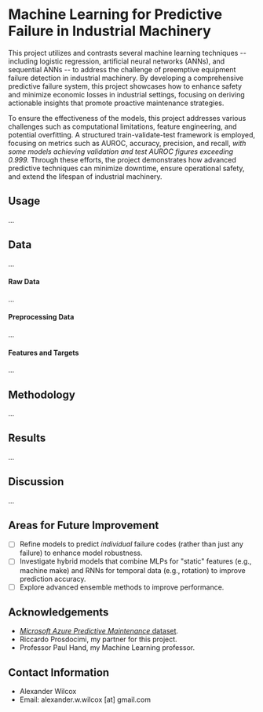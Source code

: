 # Machine Learning for Predictive Failure in Industrial Machinery 

This project utilizes and contrasts several machine learning techniques -- including logistic regression, artificial neural networks (ANNs), and sequential ANNs -- to address the challenge of preemptive equipment failure detection in industrial machinery. By developing a comprehensive predictive failure system, this project showcases how to enhance safety and minimize economic losses in industrial settings, focusing on deriving actionable insights that promote proactive maintenance strategies.

To ensure the effectiveness of the models, this project addresses various challenges such as computational limitations, feature engineering, and potential overfitting. A structured train-validate-test framework is employed, focusing on metrics such as AUROC, accuracy, precision, and recall, _with some models achieving validation and test AUROC figures exceeding 0.999._ Through these efforts, the project demonstrates how advanced predictive techniques can minimize downtime, ensure operational safety, and extend the lifespan of industrial machinery.

## Usage

...

## Data

...

#### Raw Data

...

#### Preprocessing Data

...

#### Features and Targets

...

## Methodology

...

## Results

...

## Discussion

...

## Areas for Future Improvement

- [ ] Refine models to predict _individual_ failure codes (rather than just any failure) to enhance model robustness.
- [ ] Investigate hybrid models that combine MLPs for "static" features (e.g., machine make) and RNNs for temporal data (e.g., rotation) to improve prediction accuracy.
- [ ] Explore advanced ensemble methods to improve performance.

## Acknowledgements 

- [_Microsoft Azure Predictive Maintenance_ dataset](https://www.kaggle.com/datasets/arnabbiswas1/microsoft-azure-predictive-maintenance/data).
- Riccardo Prosdocimi, my partner for this project.
- Professor Paul Hand, my Machine Learning professor.

## Contact Information

- Alexander Wilcox
- Email: alexander.w.wilcox [at] gmail.com